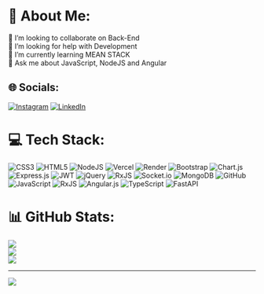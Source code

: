 # 💫 About Me:
👯 I’m looking to collaborate on Back-End<br>🤝 I’m looking for help with Development<br>🌱 I’m currently learning MEAN STACK<br>💬 Ask me about JavaScript, NodeJS and Angular


## 🌐 Socials:
[![Instagram](https://img.shields.io/badge/Instagram-%23E4405F.svg?logo=Instagram&logoColor=white)](https://instagram.com/nimit_patel412) [![LinkedIn](https://img.shields.io/badge/LinkedIn-%230077B5.svg?logo=linkedin&logoColor=white)](https://linkedin.com/in/desai-nimit-a83297189) 

# 💻 Tech Stack:
![CSS3](https://img.shields.io/badge/css3-%231572B6.svg?style=plastic&logo=css3&logoColor=white) ![HTML5](https://img.shields.io/badge/html5-%23E34F26.svg?style=plastic&logo=html5&logoColor=white) ![NodeJS](https://img.shields.io/badge/node.js-6DA55F?style=plastic&logo=node.js&logoColor=white) ![Vercel](https://img.shields.io/badge/vercel-%23000000.svg?style=plastic&logo=vercel&logoColor=white) ![Render](https://img.shields.io/badge/Render-%46E3B7.svg?style=plastic&logo=render&logoColor=white) ![Bootstrap](https://img.shields.io/badge/bootstrap-%238511FA.svg?style=plastic&logo=bootstrap&logoColor=white) ![Chart.js](https://img.shields.io/badge/chart.js-F5788D.svg?style=plastic&logo=chart.js&logoColor=white) ![Express.js](https://img.shields.io/badge/express.js-%23404d59.svg?style=plastic&logo=express&logoColor=%2361DAFB) ![JWT](https://img.shields.io/badge/JWT-black?style=plastic&logo=JSON%20web%20tokens) ![jQuery](https://img.shields.io/badge/jquery-%230769AD.svg?style=plastic&logo=jquery&logoColor=white) ![RxJS](https://img.shields.io/badge/rxjs-%23B7178C.svg?style=plastic&logo=reactivex&logoColor=white) ![Socket.io](https://img.shields.io/badge/Socket.io-black?style=plastic&logo=socket.io&badgeColor=010101) ![MongoDB](https://img.shields.io/badge/MongoDB-%234ea94b.svg?style=plastic&logo=mongodb&logoColor=white) ![GitHub](https://img.shields.io/badge/github-%23121011.svg?style=plastic&logo=github&logoColor=white) ![JavaScript](https://img.shields.io/badge/javascript-%23323330.svg?style=plastic&logo=javascript&logoColor=%23F7DF1E) ![RxJS](https://img.shields.io/badge/rxjs-%23B7178C.svg?style=plastic&logo=reactivex&logoColor=white) ![Angular.js](https://img.shields.io/badge/angular.js-%23E23237.svg?style=plastic&logo=angularjs&logoColor=white) ![TypeScript](https://img.shields.io/badge/typescript-%23007ACC.svg?style=plastic&logo=typescript&logoColor=white) ![FastAPI](https://img.shields.io/badge/FastAPI-005571?style=plastic&logo=fastapi)
# 📊 GitHub Stats:
![](https://github-readme-stats.vercel.app/api?username=desainimit&theme=dark&hide_border=false&include_all_commits=false&count_private=true)<br/>
![](https://github-readme-streak-stats.herokuapp.com/?user=desainimit&theme=dark&hide_border=false)<br/>
![](https://github-readme-stats.vercel.app/api/top-langs/?username=desainimit&theme=dark&hide_border=false&include_all_commits=false&count_private=true&layout=compact)

---
[![](https://visitcount.itsvg.in/api?id=desainimit&icon=2&color=0)](https://visitcount.itsvg.in)

<!-- Proudly created with GPRM ( https://gprm.itsvg.in ) -->
